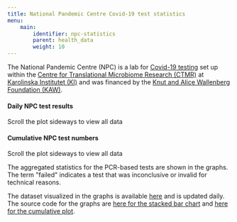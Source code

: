 ```yaml
---
title: National Pandemic Centre Covid-19 test statistics
menu:
    main:
        identifier: npc-statistics
        parent: health_data
        weight: 10
---
```


The National Pandemic Centre (NPC) is a lab for
[Covid-19 testing](https://ki.se/mtc/ctmr-and-covid-19) set up within the
[Centre for Translational Microbiome Research (CTMR)](https://ki.se/en/research/centre-for-translational-microbiome-research-ctmr)
at [Karolinska Institutet (KI)](https://ki.se/en) and was financed by the
[Knut and Alice Wallenberg Foundation (KAW)](https://kaw.wallenberg.org/en).

#### Daily NPC test results

<div class="d-md-none alert alert-info">Scroll the plot sideways to view all data</div>

<div class="plot_wrapper"><div id="stacked-bar-chart"></div></div>

#### Cumulative NPC test numbers

<div class="d-md-none alert alert-info">Scroll the plot sideways to view all data</div>

<div class="plot_wrapper"><div id="cumulative-plot"></div></div>

The aggregated statistics for the PCR-based tests are shown in the graphs.
The term "failed" indicates a test that was inconclusive or invalid
for technical reasons.

The dataset visualized in the graphs is available
[here](https://datagraphics.dckube.scilifelab.se/dataset/65c5d7e6b505420c98714a4b348bafbb) and is updated daily.
The source code for the graphs are
[here for the stacked bar chart](https://datagraphics.dckube.scilifelab.se/graphic/85c0a41fb118495e88a1fccad37e821e)
and [here for the cumulative plot](https://datagraphics.dckube.scilifelab.se/graphic/aa9e90ed7a5445a0bf70f0b81da2325e).

<script src="https://cdn.jsdelivr.net/npm/vega@5.12.1"></script>
<script src="https://cdn.jsdelivr.net/npm/vega-lite@4.12.2"></script>
<script src="https://cdn.jsdelivr.net/npm/vega-embed@6.8.0"></script>

<script src="https://datagraphics.dckube.scilifelab.se/graphic/85c0a41fb118495e88a1fccad37e821e.js?id=stacked-bar-chart"></script>

<script src="https://datagraphics.dckube.scilifelab.se/graphic/aa9e90ed7a5445a0bf70f0b81da2325e.js?id=cumulative-plot"></script>
